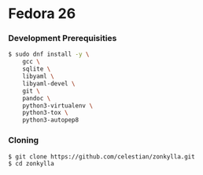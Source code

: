 Fedora 26
=========

### Development Prerequisities

``` bash
$ sudo dnf install -y \
    gcc \
    sqlite \
    libyaml \
    libyaml-devel \
    git \
    pandoc \
    python3-virtualenv \
    python3-tox \
    python3-autopep8
```

### Cloning

``` bash
$ git clone https://github.com/celestian/zonkylla.git
$ cd zonkylla
```
